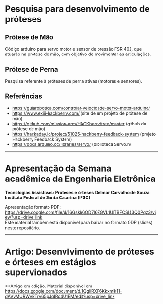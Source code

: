 # Pesquisa para desenvolvimento de próteses

## Prótese de Mão

Código arduino para servo motor e sensor de pressão FSR 402, que atuarão na prótese de mão, com objetivo de movimentar as articulações.

## Prótese de Perna
Pesquisa referente à próteses de perna ativas (motores e sensores).

## Referências
- https://guiarobotica.com/controlar-velocidade-servo-motor-arduino/
- https://www.exiii-hackberry.com/ (site de um projeto de prótese de mão)
- https://github.com/mission-arm/HACKberry/tree/master (github da prótese de mão)
- https://hackaday.io/project/51025-hackberry-feedback-system (projeto Hackberry Feedback System)
- https://docs.arduino.cc/libraries/servo/ (biblioteca Servo.h)
_________________________________________________________________________________________________________________________________

# Apresentação da Semana acadêmica da Engenharia Eletrônica
**Tecnologias Assistivas: Próteses e órteses**
**Delmar Carvalho de Souza** \
**Instituto Federal de Santa Catarina (IFSC)**

Apresentação formato PDF: https://drive.google.com/file/d/16Gskh6OD7l6ZGVL1UlTBFCSI43Q0Pq23/view?usp=drive_link \
Este material também está disponível para baixar no formato ODP (slides) neste repositório.
__________________________________________________________________________________________________________________________________

# Artigo: Desenvlvimento de próteses e órteses em estágios supervionados
**Artigo em edição. Material disponível em https://docs.google.com/document/d/1QgliRXF6Kkxmlk11-dAVvMURWvRTrv65pJqIRc4U1EM/edit?usp=drive_link
